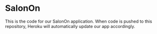# SalonOn

This is the code for our SalonOn application.  When code is pushed to this repository, Heroku will automatically update our app accordingly.
